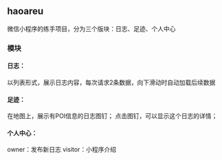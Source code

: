 ## haoareu

微信小程序的练手项目，分为三个版块：日志、足迹、个人中心

### 模块
#### 日志：
以列表形式，展示日志内容，每次请求2条数据，向下滑动时自动加载后续数据

#### 足迹：
在地图上，展示有POI信息的日志图钉；
点击图钉，可以显示这个日志的详情；

#### 个人中心：
owner：发布新日志
visitor：小程序介绍
